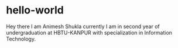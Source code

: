 # hello-world
Hey there I am Animesh Shukla currently I am in second year of undergraduation at HBTU-KANPUR with specialization in Information Technology.
